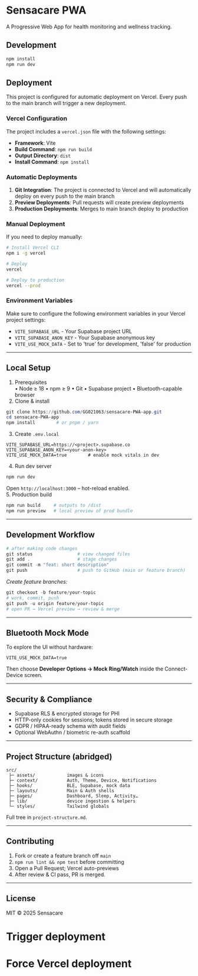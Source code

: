 # Sensacare PWA

A Progressive Web App for health monitoring and wellness tracking.

## Development

```bash
npm install
npm run dev
```

## Deployment

This project is configured for automatic deployment on Vercel. Every push to the main branch will trigger a new deployment.

### Vercel Configuration

The project includes a `vercel.json` file with the following settings:
- **Framework**: Vite
- **Build Command**: `npm run build`
- **Output Directory**: `dist`
- **Install Command**: `npm install`

### Automatic Deployments

1. **Git Integration**: The project is connected to Vercel and will automatically deploy on every push to the main branch
2. **Preview Deployments**: Pull requests will create preview deployments
3. **Production Deployments**: Merges to main branch deploy to production

### Manual Deployment

If you need to deploy manually:

```bash
# Install Vercel CLI
npm i -g vercel

# Deploy
vercel

# Deploy to production
vercel --prod
```

### Environment Variables

Make sure to configure the following environment variables in your Vercel project settings:

- `VITE_SUPABASE_URL` - Your Supabase project URL
- `VITE_SUPABASE_ANON_KEY` - Your Supabase anonymous key
- `VITE_USE_MOCK_DATA` - Set to 'true' for development, 'false' for production

---

## Local Setup

1. Prerequisites  
   • Node ≥ 18   • npm ≥ 9   • Git   • Supabase project   • Bluetooth-capable browser  
2. Clone & install  
```powershell
git clone https://github.com/GG021063/sensacare-PWA-app.git
cd sensacare-PWA-app
npm install        # or pnpm / yarn
```
3. Create `.env.local`  
```
VITE_SUPABASE_URL=https://<project>.supabase.co
VITE_SUPABASE_ANON_KEY=<your-anon-key>
VITE_USE_MOCK_DATA=true        # enable mock vitals in dev
```
4. Run dev server  
```powershell
npm run dev
```  
   Open `http://localhost:3000` – hot-reload enabled.  
5. Production build  
```powershell
npm run build     # outputs to /dist
npm run preview   # local preview of prod bundle
```

---

## Development Workflow

```powershell
# after making code changes
git status                 # view changed files
git add .                  # stage changes
git commit -m "feat: short description"
git push                   # push to GitHub (main or feature branch)
```

*Create feature branches:*  
```powershell
git checkout -b feature/your-topic
# work, commit, push
git push -u origin feature/your-topic
# open PR → Vercel preview → review & merge
```

---

## Bluetooth Mock Mode

To explore the UI without hardware:  
```
VITE_USE_MOCK_DATA=true
```  
Then choose **Developer Options → Mock Ring/Watch** inside the Connect-Device screen.

---

## Security & Compliance

* Supabase RLS & encrypted storage for PHI  
* HTTP-only cookies for sessions; tokens stored in secure storage  
* GDPR / HIPAA-ready schema with audit fields  
* Optional WebAuthn / biometric re-auth scaffold  

---

## Project Structure (abridged)

```
src/
 ├─ assets/            images & icons
 ├─ context/           Auth, Theme, Device, Notifications
 ├─ hooks/             BLE, Supabase, mock data
 ├─ layouts/           Main & Auth shells
 ├─ pages/             Dashboard, Sleep, Activity…
 ├─ lib/               device ingestion & helpers
 └─ styles/            Tailwind globals
```
Full tree in `project-structure.md`.

---

## Contributing

1. Fork or create a feature branch off `main`  
2. `npm run lint && npm test` before committing  
3. Open a Pull Request; Vercel auto-previews  
4. After review & CI pass, PR is merged.

---

## License

MIT © 2025 Sensacare
# Trigger deployment




# Force Vercel deployment
